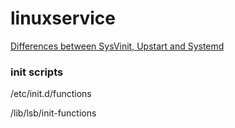 # linuxservice


[Differences between SysVinit, Upstart and Systemd](https://www.computernetworkingnotes.com/linux-tutorials/differences-between-sysvinit-upstart-and-systemd.html)



### init scripts

/etc/init.d/functions

/lib/lsb/init-functions